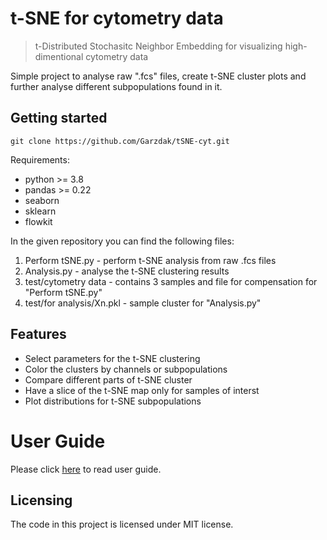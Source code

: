 # t-SNE for cytometry data
> t-Distributed Stochasitc Neighbor Embedding for visualizing high-dimentional cytometry data

Simple project to analyse raw ".fcs" files, create t-SNE cluster plots and further analyse different subpopulations found in it.

## Getting started

`git clone https://github.com/Garzdak/tSNE-cyt.git`

Requirements:
* python >= 3.8
* pandas >= 0.22
* seaborn
* sklearn
* flowkit

In the given repository you can find the following files:

1. Perform tSNE.py - perform t-SNE analysis from raw .fcs files
2. Analysis.py - analyse the t-SNE clustering results
3. test/cytometry data - contains 3 samples and file for compensation for "Perform tSNE.py"
4. test/for analysis/Xn.pkl - sample cluster for "Analysis.py"


## Features

* Select parameters for the t-SNE clustering
* Color the clusters by channels or subpopulations
* Compare different parts of t-SNE cluster
* Have a slice of the t-SNE map only for samples of interst
* Plot distributions for t-SNE subpopulations


# User Guide  

Please click [here](https://github.com/Garzdak/tSNE-cyt/guide) to read user guide.


## Licensing

The code in this project is licensed under MIT license.